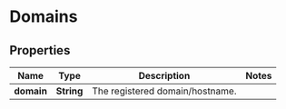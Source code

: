 

# Domains


## Properties

| Name | Type | Description | Notes |
|------------ | ------------- | ------------- | -------------|
|**domain** | **String** | The registered domain/hostname. |  |



